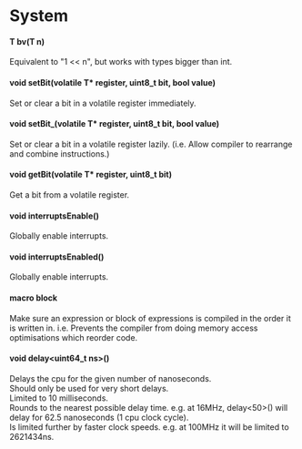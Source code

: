 # System

#### T bv(T n)
Equivalent to "1 << n", but works with types bigger than int.

#### void setBit(volatile T\* register, uint8_t bit, bool value)
Set or clear a bit in a volatile register immediately.

#### void setBit_(volatile T\* register, uint8_t bit, bool value)
Set or clear a bit in a volatile register lazily.
(i.e. Allow compiler to rearrange and combine instructions.)

#### void getBit(volatile T\* register, uint8_t bit)
Get a bit from a volatile register.

#### void interruptsEnable()
Globally enable interrupts.

#### void interruptsEnabled()
Globally enable interrupts.

#### macro block
Make sure an expression or block of expressions is compiled in the order it is written in.
i.e. Prevents the compiler from doing memory access optimisations which reorder code.

#### void delay<uint64_t ns>()
Delays the cpu for the given number of nanoseconds.<br>
Should only be used for very short delays.<br>
Limited to 10 milliseconds.<br>
Rounds to the nearest possible delay time. e.g. at 16MHz, delay<50>() will
delay for 62.5 nanoseconds (1 cpu clock cycle).<br>
Is limited further by faster clock speeds. e.g. at 100MHz it will be limited to 2621434ns.
